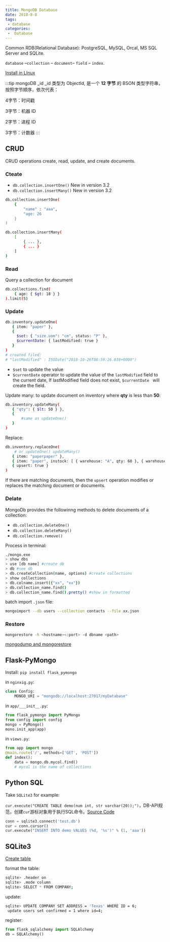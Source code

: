```yaml
---
title: MongoDB Database
date: 2018-8-8
tags:
 - database
categories:
 -  Database
---
```


Common RDB(Relational Database): PostgreSQL, MySQL, Orcal, MS SQL Server and SQLite.

`database` –`collection` – `document`– `field` – `index`.

[Install in LInux](http://www.runoob.com/mongodb/mongodb-linux-install.html)

:::tip mongoDB _id
_id 类型为 ObjectId, 是一个 **12 字节** 的 BSON 类型字符串，按照字节顺序，依次代表：

4字节：时间戳

3字节：机器 ID

2字节：进程 ID

3字节：计数器
:::

## CRUD

CRUD operations create, read, update, and create documents.

### Cteate

- `db.collection.insertOne()` New in version 3.2
- `db.collection.insertMany()` New in version 3.2

```bash
db.collection.insertOne(
	{
		"name" : "aaa",
		"age: 26
	}
)
```

```bash
db.collection.insertMany(
	[
		{ ... },
		{ ... }
	]
)
```

### Read

Query a collection for document

```bash
db.collections.find(
	{ age: { $gt: 18 } }
).limit(5)
```

### Update

```bash
db.inventory.updateOne(
   { item: "paper" },
   {
     $set: { "size.uom": "cm", status: "P" },
     $currentDate: { lastModified: true }
   }
)
# created filed: 
# "lastModified" : ISODate("2018-10-26T08:59:26.038+0000")
```

- `$set` to update the value
- `$currentDate` operator to update the value of the `lastModified` field to the current date, If lastModified field does not exist, `$currentDate ` will create the field. 

Update many: to update document on inventory where **qty** is less than **50**:

```bash
db.inventory.updateMany(
   { "qty": { $lt: 50 } },
   {
	   #same as updateOne()
   }
)
```
Replace:

```bash
db.inventory.replaceOne(
	# or updateOne() updateMany()
   { item: "paperpaper" },
   { item: "paper", instock: [ { warehouse: "A", qty: 60 }, { warehouse: "B", qty: 40 } ] },
   { upsert: true }
)
```

If there are matching documents, then the `upsert` operation modifies or replaces the matching document or documents. 

### Delate

MongoDb provides the followinng methods to delete documents of a collection:

- `db.collection.deleteOne()`
- `db.collection.deleteMany()`
- `db.collection.remove()`

Process in terminal:

```bash
./mongo.exe
> show dbs
> use [db name] #create db
> db #see db
> db.createCollection(name, options) #create collections
> show collections
> db.colname.insert({"xx", "xx"})
> db.collection_name.find()
> db.collection_name.find().pretty() #show in formatted
```

batch import `.json` file:

```bash
mongoimport --db users --collection contacts --file xx.json
```

### Restore

```bash
mongorestore -h <hostname><:port> -d dbname <path>
```

[mongodump and mongorestore](http://www.runoob.com/mongodb/mongodb-mongodump-mongorestore.html)

## Flask-PyMongo

Install: `pip install flask_pymongo`

in `nginxig.py`:

```python
class Config:
    MONGO_URI = "mongodb://localhost:27017/myDatabase"
```

in `app/___init__.py`:

```python
from flask_pymongo import PyMongo
from config import config
mongo = PyMongo()
mono.init_app(app)
```

in `views.py`:

```python
from app import mongo
@main.route('/', methods=['GET', 'POST'])
def index():
	data = mongo.db.mycol.find()
	# mycol is the name of collections
```

## Python SQL

Take `SQLite3` for example:

`cur.execute("CREATE TABLE demo(num int, str varchar(20));")`，DB-API规范，创建`cur`游标对象用于执行SQL命令。[Source Code](https://github.com/chenweigao/python_web/blob/master/orm/db_test.py)

```python
conn = sqlite3.connect('test.db')
cur = conn.cursor()
cur.execute("INSERT INTO demo VALUES (%d, '%s')" % (1, 'aaa'))
```

## SQLite3

[Create table](http://www.runoob.com/sqlite/sqlite-create-table.html)

format the table:

```bash
sqlite> .header on
sqlite> .mode column
sqlite> SELECT * FROM COMPANY;
```

update:

```bash
sqlite> UPDATE COMPANY SET ADDRESS = 'Texas' WHERE ID = 6;
 update users set confirmed = 1 where id=4;
```

register:

```python
from flask_sqlalchemy import SQLAlchemy
db = SQLAlchemy()
```